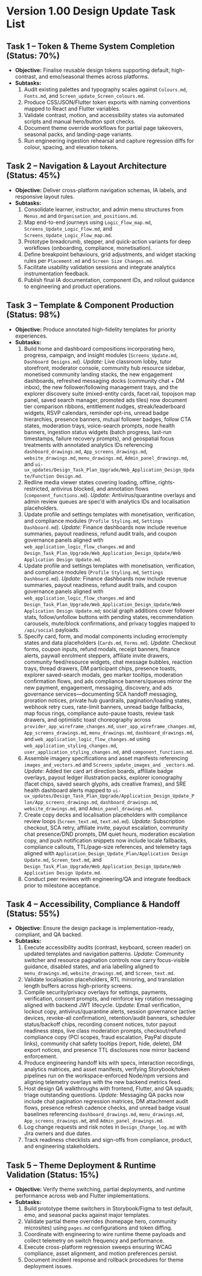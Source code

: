 # Version 1.00 Design Update Task List

## Task 1 – Token & Theme System Completion (Status: 70%)
- **Objective:** Finalise reusable design tokens supporting default, high-contrast, and emo/seasonal themes across platforms.
- **Subtasks:**
  1. Audit existing palettes and typography scales against `Colours.md`, `Fonts.md`, and `Screen_update_Screen_colours.md`.
  2. Produce CSS/JSON/Flutter token exports with naming conventions mapped to React and Flutter variables.
  3. Validate contrast, motion, and accessibility states via automated scripts and manual hero/button spot checks.
  4. Document theme override workflows for partial page takeovers, seasonal packs, and landing-page variants.
  5. Run engineering ingestion rehearsal and capture regression diffs for colour, spacing, and elevation tokens.

## Task 2 – Navigation & Layout Architecture (Status: 45%)
- **Objective:** Deliver cross-platform navigation schemas, IA labels, and responsive layout rules.
- **Subtasks:**
  1. Consolidate learner, instructor, and admin menu structures from `Menus.md` and `Organisation_and_positions.md`.
  2. Map end-to-end journeys using `Logic_Flow_map.md`, `Screens_Update_Logic_Flow.md`, and `Screens_Update_Logic_Flow_map.md`.
  3. Prototype breadcrumb, stepper, and quick-action variants for deep workflows (onboarding, compliance, monetisation).
  4. Define breakpoint behaviours, grid adjustments, and widget stacking rules per `Placement.md` and `Screen Size Changes.md`.
  5. Facilitate usability validation sessions and integrate analytics instrumentation feedback.
  6. Publish final IA documentation, component IDs, and rollout guidance to engineering and product operations.

## Task 3 – Template & Component Production (Status: 98%)
- **Objective:** Produce annotated high-fidelity templates for priority experiences.
- **Subtasks:**
  1. Build home and dashboard compositions incorporating hero, progress, campaign, and insight modules (`Screens_Update.md`, `Dashboard Designs.md`). _Update:_ Live classroom lobby, tutor storefront, moderator console, community hub resource sidebar, monetised community landing stacks, the new engagement dashboards, refreshed messaging docks (community chat + DM inbox), the new follower/following management trays, and the explorer discovery suite (mixed-entity cards, facet rail, topojson map panel, saved search manager, promoted ads tiles) now document tier comparison ribbons, entitlement nudges, streak/leaderboard widgets, RSVP calendars, reminder opt-ins, unread badge hierarchies, presence banners, mutual follower badges, follow CTA states, moderation trays, voice-search prompts, node health banners, ingestion status widgets (batch progress, last-run timestamps, failure recovery prompts), and geospatial focus treatments with annotated analytics IDs referencing `dashboard_drawings.md`, `App_screens_drawings.md`, `website_drawings.md`, `menu_drawings.md`, `Admin_panel_drawings.md`, and `ui-ux_updates/Design_Task_Plan_Upgrade/Web_Application_Design_Update/Function Design.md`.
  2. Redline media viewer states covering loading, offline, rights-restricted, antivirus blocked, and annotation flows (`component_functions.md`). _Update:_ Antivirus/quarantine overlays and admin review queues are spec’d with analytics IDs and localisation placeholders.
  3. Update profile and settings templates with monetisation, verification, and compliance modules (`Profile Styling.md`, `Settings Dashboard.md`). _Update:_ Finance dashboards now include revenue summaries, payout readiness, refund audit trails, and coupon governance panels aligned with `web_application_logic_flow_changes.md` and `Design_Task_Plan_Upgrade/Web_Application_Design_Update/Web Application Design Update.md`.
  3. Update profile and settings templates with monetisation, verification, and compliance modules (`Profile Styling.md`, `Settings Dashboard.md`). _Update:_ Finance dashboards now include revenue summaries, payout readiness, refund audit trails, and coupon governance panels aligned with `web_application_logic_flow_changes.md` and `Design_Task_Plan_Upgrade/Web_Application_Design_Update/Web Application Design Update.md`; social graph additions cover follower stats, follow/unfollow buttons with pending states, recommendation carousels, mute/block confirmations, and privacy toggles mapped to `/api/social` payloads.
  4. Specify card, form, and modal components including error/empty states and data placeholders (`Cards.md`, `Forms.md`). _Update:_ Checkout forms, coupon inputs, refund modals, receipt banners, finance alerts, paywall enrolment steppers, affiliate invite drawers, community feed/resource widgets, chat message bubbles, reaction trays, thread drawers, DM participant chips, presence toasts, explorer saved-search modals, geo marker tooltips, moderation confirmation flows, and ads compliance banners/queues mirror the new payment, engagement, messaging, discovery, and ads governance services—documenting SCA handoff messaging, proration notices, private hub guardrails, pagination/loading states, webhook retry cues, rate-limit banners, unread badge fallbacks, map focus rings, compliance auto-pause toasts, review task drawers, and optimistic toast choreography across `provider_app_wireframe_changes.md`, `user_app_wireframe_changes.md`, `App_screens_drawings.md`, `menu_drawings.md`, `dashboard_drawings.md`, and `web_application_logic_flow_changes.md` using `web_application_styling_changes.md`, `user_application_styling_changes.md`, and `component_functions.md`.
  5. Assemble imagery specifications and asset manifests referencing `images_and_vectors.md` and `Screens_update_images_and _vectors.md`. _Update:_ Added tier card art direction boards, affiliate badge overlays, payout ledger illustration packs, explorer iconography (facet chips, saved search glyphs, ads creative frames), and SRE health dashboard alerts mapped to `ui-ux_updates/Design_Task_Plan_Upgrade/Application_Design_Update_Plan/App_screens_drawings.md`, `dashboard_drawings.md`, `website_drawings.md`, and `Admin_panel_drawings.md`.
  6. Create copy decks and localisation placeholders with compliance review loops (`Screen_text.md`, `text.md.md`). _Update:_ Subscription checkout, SCA retry, affiliate invite, payout escalation, community chat presence/DND prompts, DM quiet hours, moderation escalation copy, and push notification snippets now include locale fallbacks, compliance callouts, TTL/page-size references, and telemetry tags aligned with `Application_Design_Update_Plan/Application Design Update.md`, `Screen_text.md`, and `Design_Task_Plan_Upgrade/Web_Application_Design_Update/Web Application Design Update.md`.
  7. Conduct peer reviews with engineering/QA and integrate feedback prior to milestone acceptance.

## Task 4 – Accessibility, Compliance & Handoff (Status: 55%)
- **Objective:** Ensure the design package is implementation-ready, compliant, and QA backed.
- **Subtasks:**
  1. Execute accessibility audits (contrast, keyboard, screen reader) on updated templates and navigation patterns. _Update:_ Community switcher and resource pagination controls now carry focus-visible guidance, disabled states, and aria labelling aligned to `menu_drawings.md`, `website_drawings.md`, and `Screen_text.md`.
  2. Validate localisation placeholders, RTL mirroring, and translation length buffers across high-priority screens.
  3. Compile security/privacy overlays for settings, payments, verification, consent prompts, and reinforce key rotation messaging aligned with backend JWT lifecycle. _Update:_ Email verification, lockout copy, antivirus/quarantine alerts, session governance (active devices, revoke-all confirmation), retention/audit banners, scheduler status/backoff chips, recording consent notices, tutor payout readiness steps, live class moderation prompts, checkout/refund compliance copy (PCI scopes, fraud escalation, PayPal dispute links), community chat safety tooltips (report, hide, delete), DM export notices, and presence TTL disclosures now mirror backend enforcement.
  4. Produce engineering handoff kits with specs, interaction recordings, analytics matrices, and asset manifests, verifying Storybook/token pipelines run on the workspace-enforced Node/npm versions and aligning telemetry overlays with the new backend metrics feed.
  5. Host design QA walkthroughs with frontend, Flutter, and QA squads; triage outstanding questions. _Update:_ Messaging QA packs now include chat pagination regression matrices, DM attachment audit flows, presence refresh cadence checks, and unread badge visual baselines referencing `dashboard_drawings.md`, `menu_drawings.md`, `App_screens_drawings.md`, and `Admin_panel_drawings.md`.
  6. Log change requests and risk notes in `Design_Change_log.md` with Jira owners and due dates.
  7. Track readiness checklists and sign-offs from compliance, product, and engineering stakeholders.

## Task 5 – Theme Deployment & Runtime Validation (Status: 15%)
- **Objective:** Verify theme switching, partial deployments, and runtime performance across web and Flutter implementations.
- **Subtasks:**
  1. Build prototype theme switchers in Storybook/Figma to test default, emo, and seasonal packs against major templates.
  2. Validate partial theme overrides (homepage hero, community microsites) using `pages.md` configurations and token diffing.
  3. Coordinate with engineering to wire runtime theme payloads and collect telemetry on switch frequency and performance.
  4. Execute cross-platform regression sweeps ensuring WCAG compliance, asset alignment, and motion preferences persist.
  5. Document incident response and rollback procedures for theme deployment issues.
